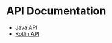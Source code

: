 # API Documentation

* [Java API](https://translatenix.github.io/minipack/javadoc/)
* [Kotlin API](https://translatenix.github.io/minipack/kdoc/)
